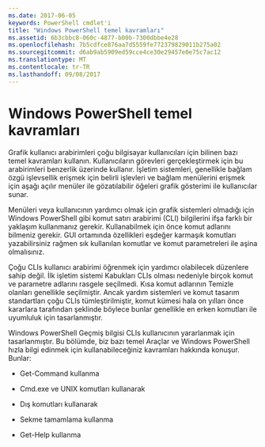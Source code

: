 ```yaml
---
ms.date: 2017-06-05
keywords: PowerShell cmdlet'i
title: "Windows PowerShell temel kavramları"
ms.assetid: 6b3cbbc8-060c-4877-b00b-7300dbbe4e28
ms.openlocfilehash: 7b5cdfce876aa7d5559fe772379829011b275a02
ms.sourcegitcommit: d6ab9ab5909ed59cce4ce30e29457e0e75c7ac12
ms.translationtype: MT
ms.contentlocale: tr-TR
ms.lasthandoff: 09/08/2017
---
```

# <a name="windows-powershell-basics"></a>Windows PowerShell temel kavramları
Grafik kullanıcı arabirimleri çoğu bilgisayar kullanıcıları için bilinen bazı temel kavramları kullanın. Kullanıcıların görevleri gerçekleştirmek için bu arabirimleri benzerlik üzerinde kullanır. İşletim sistemleri, genellikle bağlam özgü işlevsellik erişmek için belirli işlevleri ve bağlam menülerini erişmek için aşağı açılır menüler ile gözatılabilir öğeleri grafik gösterimi ile kullanıcılar sunar.

Menüleri veya kullanıcının yardımcı olmak için grafik sistemleri olmadığı için Windows PowerShell gibi komut satırı arabirimi (CLI) bilgilerini ifşa farklı bir yaklaşım kullanmanız gerekir. Kullanabilmek için önce komut adlarını bilmeniz gerekir. GUI ortamında özellikleri eşdeğer karmaşık komutları yazabilirsiniz rağmen sık kullanılan komutlar ve komut parametreleri ile aşina olmalısınız.

Çoğu CLIs kullanıcı arabirimi öğrenmek için yardımcı olabilecek düzenlere sahip değil. İlk işletim sistemi Kabukları CLIs olması nedeniyle birçok komut ve parametre adlarını rasgele seçilmedi. Kısa komut adlarının Temizle olanları genellikle seçilmiştir. Ancak yardım sistemleri ve komut tasarım standartları çoğu CLIs tümleştirilmiştir, komut kümesi hala on yılları önce kararlara tarafından şeklinde böylece bunlar genellikle en erken komutları ile uyumluluk için tasarlanmıştır.

Windows PowerShell Geçmiş bilgisi CLIs kullanıcının yararlanmak için tasarlanmıştır. Bu bölümde, biz bazı temel Araçlar ve Windows PowerShell hızla bilgi edinmek için kullanabileceğiniz kavramları hakkında konuşur. Bunlar:

- Get-Command kullanma

- Cmd.exe ve UNIX komutları kullanarak

- Dış komutları kullanarak

- Sekme tamamlama kullanma

- Get-Help kullanma

